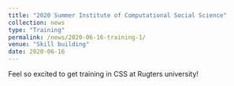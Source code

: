 ```yaml
---
title: "2020 Summer Institute of Computational Social Science"
collection: news
type: "Training"
permalink: /news/2020-06-16-training-1/
venue: "Skill building"
date: 2020-06-16
---
```


Feel so excited to get training in CSS at Rugters university!
